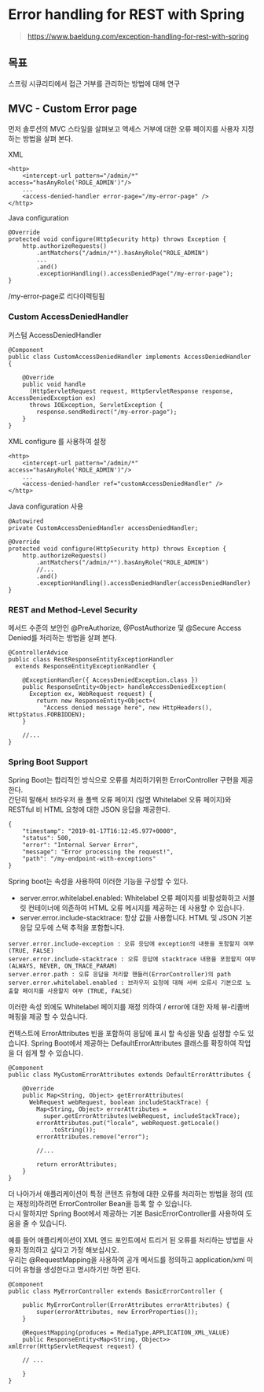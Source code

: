 # Error handling for REST with Spring
> https://www.baeldung.com/exception-handling-for-rest-with-spring

## 목표
스프링 시큐리티에서 접근 거부를 관리하는 방법에 대해 연구

## MVC - Custom Error page
먼저 솔루션의 MVC 스타일을 살펴보고 액세스 거부에 대한 오류 페이지를 사용자 지정하는 방법을 살펴 본다.

XML
```
<http>
    <intercept-url pattern="/admin/*" access="hasAnyRole('ROLE_ADMIN')"/>   
    ... 
    <access-denied-handler error-page="/my-error-page" />
</http>
```

Java configuration
```
@Override
protected void configure(HttpSecurity http) throws Exception {
    http.authorizeRequests()
        .antMatchers("/admin/*").hasAnyRole("ROLE_ADMIN")
        ...
        .and()
        .exceptionHandling().accessDeniedPage("/my-error-page");
}
```
/my-error-page로 리다이렉팅됨

### Custom AccessDeniedHandler
커스텀 AccessDeniedHandler
```
@Component
public class CustomAccessDeniedHandler implements AccessDeniedHandler {

    @Override
    public void handle
      (HttpServletRequest request, HttpServletResponse response, AccessDeniedException ex) 
      throws IOException, ServletException {
        response.sendRedirect("/my-error-page");
    }
}
```

XML configure 를 사용하여 설정
```
<http>
    <intercept-url pattern="/admin/*" access="hasAnyRole('ROLE_ADMIN')"/> 
    ...
    <access-denied-handler ref="customAccessDeniedHandler" />
</http>
```
Java configuration 사용
```
@Autowired
private CustomAccessDeniedHandler accessDeniedHandler;

@Override
protected void configure(HttpSecurity http) throws Exception {
    http.authorizeRequests()
        .antMatchers("/admin/*").hasAnyRole("ROLE_ADMIN")
        //...
        .and()
        .exceptionHandling().accessDeniedHandler(accessDeniedHandler)
}
```
### REST and Method-Level Security
메서드 수준의 보안인 @PreAuthorize, @PostAuthorize 및 @Secure Access Denied를 처리하는 방법을 살펴 본다.
```
@ControllerAdvice
public class RestResponseEntityExceptionHandler 
  extends ResponseEntityExceptionHandler {

    @ExceptionHandler({ AccessDeniedException.class })
    public ResponseEntity<Object> handleAccessDeniedException(
      Exception ex, WebRequest request) {
        return new ResponseEntity<Object>(
          "Access denied message here", new HttpHeaders(), HttpStatus.FORBIDDEN);
    }
    
    //...
}
```
### Spring Boot Support
Spring Boot는 합리적인 방식으로 오류를 처리하기위한 ErrorController 구현을 제공한다.  
간단히 말해서 브라우저 용 폴백 오류 페이지 (일명 Whitelabel 오류 페이지)와 RESTful 비 HTML 요청에 대한 JSON 응답을 제공한다.
```
{
    "timestamp": "2019-01-17T16:12:45.977+0000",
    "status": 500,
    "error": "Internal Server Error",
    "message": "Error processing the request!",
    "path": "/my-endpoint-with-exceptions"
}
```
Spring boot는 속성을 사용하여 이러한 기능을 구성할 수 있다.
* server.error.whitelabel.enabled: Whitelabel 오류 페이지를 비활성화하고 서블릿 컨테이너에 의존하여 HTML 오류 메시지를 제공하는 데 사용할 수 있습니다.
* server.error.include-stacktrace: 항상 값을 사용합니다. HTML 및 JSON 기본 응답 모두에 스택 추적을 포함합니다.  

```
server.error.include-exception : 오류 응답에 exception의 내용을 포함할지 여부 (TRUE, FALSE) 
server.error.include-stacktrace : 오류 응답에 stacktrace 내용을 포함할지 여부 (ALWAYS, NEVER, ON_TRACE_PARAM) 
server.error.path : 오류 응답을 처리할 핸들러(ErrorController)의 path 
server.error.whitelabel.enabled : 브라우저 요청에 대해 서버 오류시 기본으로 노출할 페이지를 사용할지 여부 (TRUE, FALSE)
```

이러한 속성 외에도 Whitelabel 페이지를 재정 의하여 / error에 대한 자체 뷰-리졸버 매핑을 제공 할 수 있습니다.
  
컨텍스트에 ErrorAttributes 빈을 포함하여 응답에 표시 할 속성을 맞춤 설정할 수도 있습니다. Spring Boot에서 제공하는 DefaultErrorAttributes 클래스를 확장하여 작업을 더 쉽게 할 수 있습니다.
```
@Component
public class MyCustomErrorAttributes extends DefaultErrorAttributes {

    @Override
    public Map<String, Object> getErrorAttributes(
      WebRequest webRequest, boolean includeStackTrace) {
        Map<String, Object> errorAttributes = 
          super.getErrorAttributes(webRequest, includeStackTrace);
        errorAttributes.put("locale", webRequest.getLocale()
            .toString());
        errorAttributes.remove("error");

        //...

        return errorAttributes;
    }
}
```
더 나아가서 애플리케이션이 특정 콘텐츠 유형에 대한 오류를 처리하는 방법을 정의 (또는 재정의)하려면 ErrorController Bean을 등록 할 수 있습니다.  
다시 말하지만 Spring Boot에서 제공하는 기본 BasicErrorController를 사용하여 도움을 줄 수 있습니다.  

예를 들어 애플리케이션이 XML 엔드 포인트에서 트리거 된 오류를 처리하는 방법을 사용자 정의하고 싶다고 가정 해보십시오.  
우리는 @RequestMapping을 사용하여 공개 메서드를 정의하고 application/xml 미디어 유형을 생성한다고 명시하기만 하면 된다.
```
@Component
public class MyErrorController extends BasicErrorController {

    public MyErrorController(ErrorAttributes errorAttributes) {
        super(errorAttributes, new ErrorProperties());
    }

    @RequestMapping(produces = MediaType.APPLICATION_XML_VALUE)
    public ResponseEntity<Map<String, Object>> xmlError(HttpServletRequest request) {
        
    // ...

    }
}
```
